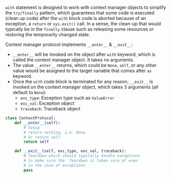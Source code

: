 `with` statement is designed to work with context manager objects to simplify
the `try/finally` pattern, which guarantees that some code is executed (clean
up code) after the `with` block code is aborted because of an exception, a
`return` or `sys.exit()` call. In a sense, the clean-up that would typically be
in the `finally` clause such as releasing some resources or restoring the
temporarily changed state.

Context manager protocol implements `__enter__` & `__exit__`:

- `__enter__` will be invoked on the object after `with` keyword, which is
  called the context manager object. It takes no arguments.
- The value `__enter__` returns, which could be `None`, `self`, or any other
  value would be assigned to the target variable that comes after `as`
  keyword.
- Once the `with` code block is terminated for any reason, `__exit__` is
  invoked on the context manager object, which takes 3 arguments (all default
  to `None`):
    - `exc_type`: Exception type such as `ValueError`
    - `exc_val`: Exception object`
    - `traceback`: Traceback object

```python
class ContextProtocal:
    def __enter__(self):
        # Setup
        # return nothing, i.e. None
        # Or return self
        return self

    def __exit__(self, exc_type, exc_val, traceback):
        # Teardown which should typically handle exceptions
        # to make sure the  Teardown is taken care of even
        # in the case of exceptions
        pass
```
